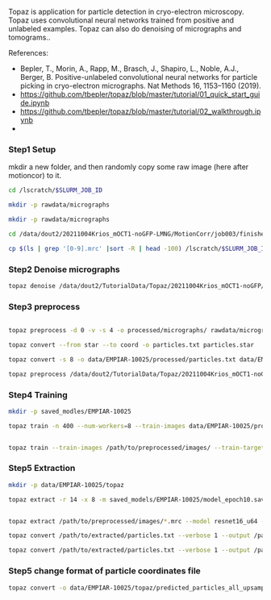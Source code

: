 Topaz is application for particle detection in cryo-electron microscopy. Topaz uses convolutional neural networks trained from positive and unlabeled examples. Topaz can also do denoising of micrographs and tomograms..

References:
- Bepler, T., Morin, A., Rapp, M., Brasch, J., Shapiro, L., Noble, A.J., Berger, B. Positive-unlabeled convolutional neural networks for particle picking in cryo-electron micrographs. Nat Methods 16, 1153–1160 (2019).
- https://github.com/tbepler/topaz/blob/master/tutorial/01_quick_start_guide.ipynb
- https://github.com/tbepler/topaz/blob/master/tutorial/02_walkthrough.ipynb
- 

### Step1 Setup

mkdir a new folder, and then randomly copy some raw image (here after motioncor) to it.

```sh
cd /lscratch/$SLURM_JOB_ID

mkdir -p rawdata/micrographs

mkdir -p rawdata/micrographs

cd /data/dout2/20211004Krios_mOCT1-noGFP-LMNG/MotionCorr/job003/finished-frames

cp $(ls | grep '[0-9].mrc' |sort -R | head -100) /lscratch/$SLURM_JOB_ID/rawdata/micrographs/

```

### Step2 Denoise micrographs

```sh
topaz denoise /data/dout2/TutorialData/Topaz/20211004Krios_mOCT1-noGFP/rawdata/micrographs/*.mrc --model unet --device 0 --format mrc --patch-size 1536 --patch-padding 384 --normalize --output /data/dout2/TutorialData/Topaz/20211004Krios_mOCT1-noGFP/denoise/micrographs/
```

### Step3 preprocess

```sh

topaz preprocess -d 0 -v -s 4 -o processed/micrographs/ rawdata/micrographs/*.mrc

topaz convert --from star --to coord -o particles.txt particles.star 

topaz convert -s 8 -o data/EMPIAR-10025/processed/particles.txt data/EMPIAR-10025/rawdata/particles.txt

topaz preprocess /data/dout2/TutorialData/Topaz/20211004Krios_mOCT1-noGFP/denoise/micrographs/*.mrc --scale 4 --sample 1 --num-workers 16 --format mrc,png --device 0 --niters 100 --alpha 900 --beta 1 --verbose --destdir /data/dout2/TutorialData/Topaz/20211004Krios_mOCT1-noGFP/processed/micrographs/

```

### Step4 Training

```sh
mkdir -p saved_modles/EMPIAR-10025

topaz train -n 400 --num-workers=8 --train-images data/EMPIAR-10025/processed/micrographs/ --train-targets data/EMPIAR-10025/processed/particles.txt --save-prefix=saved_models/EMPIAR-10025/model -o saved_models/EMPIAR-10025/model_training.txt


topaz train --train-images /path/to/preprocessed/images/ --train-targets /path/to/training_particles.csv --k-fold 5 --fold 0 --radius 3 --model resnet8 --image-ext .mrc --units 32 --dropout 0.0 --bn on --unit-scaling 2 --ngf 32 --method GE-binomial --autoencoder 0 --num-particles 300 --l2 0 --learning-rate 0.0002 --minibatch-size 256 --minibatch-balance 0.0625 --epoch-size 5000 --num-epochs 10 --num-workers -1 --test-batch-size 1 --device 0 --save-prefix /output/path/model --output /output/path/results.txt
```

### Step5 Extraction

```sh
mkdir -p data/EMPIAR-10025/topaz

topaz extract -r 14 -x 8 -m saved_models/EMPIAR-10025/model_epoch10.sav -o data/EMPIAR-10025/topaz/predicted_particles_all_upsampled.txt data/EMPIAR-10025/processed/micrographs/*.mrc


topaz extract /path/to/preprocessed/images/*.mrc --model resnet16_u64 --radius 8 --threshold -6 --up-scale 1 --batch-size 1 --min-radius 5 --max-radius 100 --step-radius 5 --num-workers -1 --device 0 --output /path/to/extracted/particles.txt

topaz convert /path/to/extracted/particles.txt --verbose 1 --output /path/to/extracted/particles.star

topaz convert /path/to/extracted/particles.txt --verbose 1 --output /path/to/extracted/particles.csv
```
### Step5 change format of particle coordinates file

```sh
topaz convert -o data/EMPIAR-10025/topaz/predicted_particles_all_upsampled.star data/EMPIAR-10025/topaz/predicted_particles_all_upsampled.txt 


```
